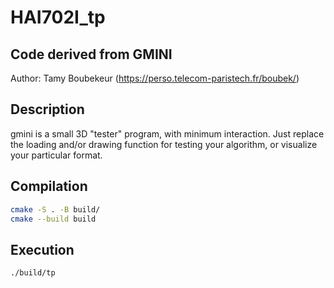 # HAI702I_tp
Code derived from GMINI
-----------

Author: Tamy Boubekeur (https://perso.telecom-paristech.fr/boubek/)


Description
------------

gmini is a small 3D "tester" program, with minimum interaction. 
Just replace the loading and/or drawing function for testing your algorithm, or visualize your particular format.


Compilation 
------------
```bash
cmake -S . -B build/
cmake --build build
```


Execution 
------------
```bash
./build/tp
```
